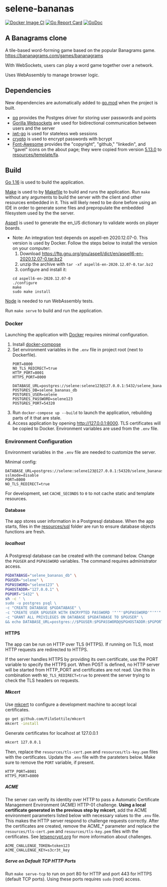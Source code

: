 # selene-bananas

[![Docker Image CI](https://github.com/jacobpatterson1549/selene-bananas/actions/workflows/docker-image.yml/badge.svg)](https://github.com/jacobpatterson1549/selene-bananas/actions/workflows/docker-image.yml)
[![Go Report Card](https://goreportcard.com/badge/github.com/jacobpatterson1549/selene-bananas)](https://goreportcard.com/report/github.com/jacobpatterson1549/selene-bananas)
[![GoDoc](https://godoc.org/github.com/jacobpatterson1549/selene-bananas?status.svg)](https://godoc.org/github.com/jacobpatterson1549/selene-bananas)


## A Banagrams clone

A tile-based word-forming game based on the popular Banagrams game.  <https://bananagrams.com/games/bananagrams>

With WebSockets, users can play a word game together over a network.

Uses WebAssembly to manage browser logic.

## Dependencies

New dependencies are automatically added to [go.mod](go.mod) when the project is built.
* [pq](https://github.com/lib/pq) provides the Postgres driver for storing user passwords and points
* [Gorilla Websockets](https://github.com/gorilla/websocket) are used for bidirectional communication between users and the server
* [jwt-go](https://github.com/dgrijalva/jwt-go) is used for stateless web sessions
* [crypto](https://github.com/golang/crypto) is used to  encrypt passwords with bcrypt
* [Font-Awesome](https://github.com/FortAwesome/Font-Awesome) provides the "copyright", "github," "linkedin", and "gavel" icons on the about page; they were copied from version [5.13.0](https://github.com/FortAwesome/Font-Awesome/releases/tag/5.13.0) to [resources/template/fa](resources/template/fa).

## Build

[Go 1.16](https://golang.org/dl/) is used to build the application.

[Make](https://www.gnu.org/software/make/) is used to by [Makefile](Makefile) to build and runs the application. Run `make` without any arguments to build the server with the client and other resources embedded in it.  This will likely need to be done before using an IDE in order to generate some files and prepropulate the embedded filesystem used by the the server.

[Aspell](https://github.com/GNUAspell/aspell) is used to generate the en_US dictionary to validate words on player boards.
 * Note: An integration test depends on aspell-en 2020.12.07-0.  This version is used by Docker.  Follow the steps below to install the version on your computer:
   1. Download https://ftp.gnu.org/gnu/aspell/dict/en/aspell6-en-2020.12.07-0.tar.bz2
   1. unzip the archive with `tar -xf aspell6-en-2020.12.07-0.tar.bz2`
   1. configure and install it:
   ```
   cd aspell6-en-2020.12.07-0
   ./configure
   make
   sudo make install
   ```

[Node](https://github.com/nodejs) is needed to run WebAssembly tests.

Run `make serve` to build and run the application.

### Docker

Launching the application with [Docker](https://www.docker.com) requires minimal configuration.

1. Install [docker-compose](https://github.com/docker/compose)
1. Set environment variables in the `.env` file in project root (next to Dockerfile).
    ```
    PORT=8000
    NO_TLS_REDIRECT=true
    HTTP_PORT=8001
    HTTPS_PORT=8000

    DATABASE_URL=postgres://selene:selene123@127.0.0.1:5432/selene_bananas_db
    POSTGRES_DB=selene_bananas_db
    POSTGRES_USER=selene
    POSTGRES_PASSWORD=selene123
    POSTGRES_PORT=54320
    ```
1. Run `docker-compose up --build` to launch the application, rebuilding parts of it that are stale.
1. Access application by opening <http://127.0.0.1:8000>.  TLS certificates will be copied to Docker.  Environment variables are used from the `.env` file.

### Environment Configuration

Environment variables in the `.env` file are needed to customize the server.

Minimal config:
```
DATABASE_URL=postgres://selene:selene123@127.0.0.1:54320/selene_bananas_db?sslmode=disable
PORT=8000
NO_TLS_REDIRECT=true
```

For development, set `CACHE_SECONDS` to `0` to not cache static and template resources.

#### Database

The app stores user information in a Postgresql database.  When the app starts, files in the [resources/sql](resources/sql) folder are run to ensure database objects functions are fresh.

##### localhost

A Postgresql database can be created with the command below.  Change the `PGUSER` and `PGPASSWORD` variables.  The command requires administrator access.
```bash
PGDATABASE="selene_bananas_db" \
PGUSER="selene" \
PGPASSWORD="selene123" \
PGHOSTADDR="127.0.0.1" \
PGPORT="5432" \
sh -c ' \
sudo -u postgres psql \
-c "CREATE DATABASE $PGDATABASE" \
-c "CREATE USER $PGUSER WITH ENCRYPTED PASSWORD '"'"'$PGPASSWORD'"'"'" \
-c "GRANT ALL PRIVILEGES ON DATABASE $PGDATABASE TO $PGUSER" \
&& echo DATABASE_URL=postgres://$PGUSER:$PGPASSWORD@$PGHOSTADDR:$PGPORT/$PGDATABASE'
```

#### HTTPS

The app can be run on HTTP over TLS (HTTPS). If running on TLS, most HTTP requests are redirected to HTTPS.

If the server handles HTTPS by providing its own certificate, use the PORT variable to specify the HTTPS port. When POST is defined, no HTTP server will be started from HTTP_PORT and certificates are not read.  Use this in combination weth `NO_TLS_REDIRECT=true` to prevent the server trying to check the TLS headers on requests.

##### Mkcert

Use [mkcert](https://github.com/FiloSottile/mkcert) to configure a development machine to accept local certificates.
```bash
go get github.com/FiloSottile/mkcert
mkcert -install
```
Generate certificates for localhost at 127.0.0.1
```bash
mkcert 127.0.0.1
```
Then, replace the `resources/tls-cert.pem` and `resources/tls-key.pem` files with the certificates.  Update the `.env` file with the parateters below. Make sure to remove the `PORT` variable, if present.
```
HTTP_PORT=8001
HTTPS_PORT=8000
```

##### ACME

The server can verify its identity over HTTP to pass a Automatic Certificate Management Environment (ACME) HTTP-01 challenge.  **Using a local certificate generated in the previous step by mkcert**, add the ACME environment parameters listed below with necessary values to the `.env` file.  This makes the HTTP server respond to challenge requests correctly.  After the certificates are created, remove the ACME_* parameter and replace the `resources/tls-cert.pem` and `resources/tls-key.pem` files with the certificates. See [letsencrypt.org](https://letsencrypt.org/docs/challenge-types/#http-01-challenge) for more information about challenges.
```
ACME_CHALLENGE_TOKEN=token123
ACME_CHALLENGE_KEY=s3cr3t_key
```

##### Serve on Default TCP HTTP Ports

Run `make serve-tcp` to run on port 80 for HTTP and port 443 for HTTPS (default TCP ports).  Using these ports requires `sudo` (root) access.
